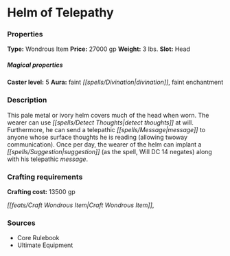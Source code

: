 ﻿---
Title: "Helm of Telepathy"
Type: "Wondrous Item"
Price: "27000 gp"
Weight: "3 lbs."
Slot: "Head"
Caster level: "5"
Aura: "faint divination, faint enchantment"
Description: |
  "This pale metal or ivory helm covers much of the head when worn. The wearer can use _detect thoughts_ at will. Furthermore, he can send a telepathic message to anyone whose surface thoughts he is reading (allowing twoway communication). Once per day, the wearer of the helm can implant a _suggestion_ (as the spell, Will DC 14 negates) along with his telepathic message."
Crafting cost: "13500 gp"
Sources: "['Core Rulebook', 'Ultimate Equipment']"
---

# Helm of Telepathy

### Properties

**Type:** Wondrous Item **Price:** 27000 gp **Weight:** 3 lbs. **Slot:** Head

##### Magical properties

**Caster level:** 5 **Aura:** faint _[[spells/Divination|divination]]_, faint enchantment

### Description

This pale metal or ivory helm covers much of the head when worn. The wearer can use _[[spells/Detect Thoughts|detect thoughts]]_ at will. Furthermore, he can send a telepathic _[[spells/Message|message]]_ to anyone whose surface thoughts he is reading (allowing twoway communication). Once per day, the wearer of the helm can implant a _[[spells/Suggestion|suggestion]]_ (as the spell, Will DC 14 negates) along with his telepathic _message_.

### Crafting requirements

**Crafting cost:** 13500 gp

_[[feats/Craft Wondrous Item|Craft Wondrous Item]]_,

### Sources

* Core Rulebook
* Ultimate Equipment